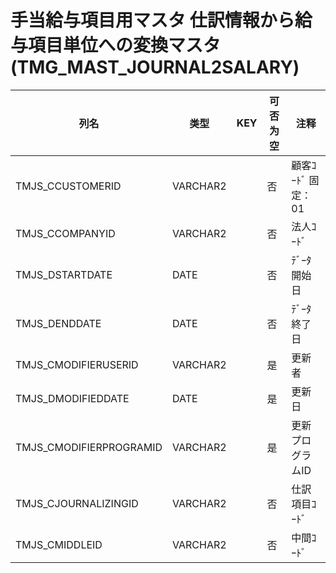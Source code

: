 # 手当給与項目用マスタ                    仕訳情報から給与項目単位への変換マスタ           (TMG_MAST_JOURNAL2SALARY)
| 列名   | 类型   | KEY  | 可否为空 | 注释   |
| ---- | ---- | ---- | ---- | ---- |
|TMJS_CCUSTOMERID|VARCHAR2||否|顧客ｺｰﾄﾞ                        固定：01                                                       |
|TMJS_CCOMPANYID|VARCHAR2||否|法人ｺｰﾄﾞ                                                                                    |
|TMJS_DSTARTDATE|DATE||否|ﾃﾞｰﾀ開始日                                                                                   |
|TMJS_DENDDATE|DATE||否|ﾃﾞｰﾀ終了日                                                                                   |
|TMJS_CMODIFIERUSERID|VARCHAR2||是|更新者                                                                                       |
|TMJS_DMODIFIEDDATE|DATE||是|更新日                                                                                       |
|TMJS_CMODIFIERPROGRAMID|VARCHAR2||是|更新プログラムID                                                                                 |
|TMJS_CJOURNALIZINGID|VARCHAR2||否|仕訳項目ｺｰﾄﾞ                                                                                  |
|TMJS_CMIDDLEID|VARCHAR2||否|中間ｺｰﾄﾞ                                                                                    |
